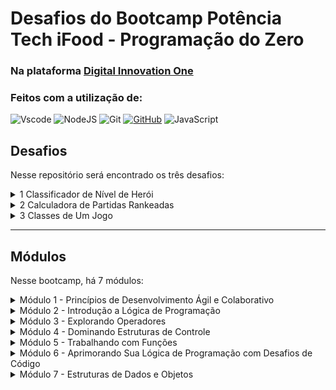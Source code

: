 # Desafios do Bootcamp Potência Tech iFood - Programação do Zero
### Na plataforma [Digital Innovation One](https://www.dio.me/) 
### Feitos com a utilização de:
![Vscode](https://img.shields.io/badge/Vscode-007ACC?style=for-the-badge&logo=visual-studio-code&logoColor=white)
![NodeJS](https://img.shields.io/badge/node.js-6DA55F?style=for-the-badge&logo=node.js&logoColor=white)
![Git](https://img.shields.io/badge/GIT-E44C30?style=for-the-badge&logo=git&logoColor=white)
[![GitHub](https://img.shields.io/badge/GitHub-100000?style=for-the-badge&logo=github&logoColor=white)](https://github.com/julunaedu)
![JavaScript](https://img.shields.io/badge/JavaScript-F7DF1E?style=for-the-badge&logo=javascript&logoColor=black)

## Desafios
Nesse repositório será encontrado os três desafios:  
<details>
  <summary> 1 Classificador de Nível de Herói </summary>
  
#### Desafio do Módulo 4 - Dominando Estruturas de Controle 
Pasta: []()  
Desafio: []()  
Solução: []()  

</details>

<details>
  <summary> 2 Calculadora de Partidas Rankeadas </summary>

  #### Desafio do Módulo 5 - Trabalhando com Funções  
  Pasta: []()  
  Desafio: []()  
  Solução 1: []()  
  Solução 2: []()  

</details>

<details>
  <summary> 3 Classes de Um Jogo </summary>

  #### Desafio do Módulo 7 - Estruturas de Dados e Objetos 
  Pasta: []()  
  Desafio: []()  
  Solução: []()  

</details>

<!--
[Arquivo que utiliza a estrutura condicional if...else if...else](desafio-calcPartRank-IfElseIf.js)  
[Arquivo que utiliza a estrutura de decisão switch case](desafio-calcPartRank-SwitchCase.js)
-->

---------------------------------------------------------------------------

## Módulos
Nesse bootcamp, há 7 módulos:  
<details>
  <summary> Módulo 1 - Princípios de Desenvolvimento Ágil e Colaborativo </summary>
  
  1. Curso - Bootcamps DIO: Educação Gratuita e Empregabilidade Juntas
  2. Curso - Trabalhando em Equipes Ágeis
  3. Curso - Versionamento de Código com Git e Github
  4. Curso - Desafios de Projetos: Crie um Portfolio Vencedor
  5. Desafio - Contribuindo em um Projeto Open Source no GitHub

</details>

<details>
  <summary> Módulo 2 - Introdução a Lógica de Programação </summary>

  1. Curso - Introdução aos Conceitos Básicos em Lógica de Programação
  2. Curso - Entendendo Algoritmos e Fluxogramas
  3. Curso - Estrutura de um Software e Seu Ambiente de Desenvolvimento
  4. Curso - Trabalhando com Variáveis
  5. Curso - Criando e Manipulando Vetores e Matrizes
  6. Curso - Parabéns Por Dominar os Conceitos Básicos 

</details>

<details>
  <summary> Módulo 3 - Explorando Operadores </summary>

  1. Curso - Introdução ao Mundo de Operadores De Programação
  2. Curso - Entendendo Operadores e Expressões
  3. Curso - Trabalhando Com Operadores Aritméticos
  4. Curso - Trabalhando Com Operadores de Comparação
  5. Curso - Trabalhando Com Operadores Lógicos
  6. Curso - Parabéns Por Dominar Os Operadores

</details>

<details>
  <summary> Módulo 4 - Dominando Estruturas de Controle </summary>

  1. Curso - Introdução as Estruturas de Controle
  2. Curso - Trabalhando Com Estruturas Condicionais (if, else if, else)
  3. Curso - Trabalhando Com Estruturas de Decisão (Estrutura Switch Case)
  4. Curso - Trabalhando Com Estruturas de Repetição (for, while, do-while)
  5. Desafio - Classificador de Nível de Herói
  6. Curso - Parabéns Por Dominar as Estruturas de Controle

</details>

<details>
  <summary> Módulo 5 - Trabalhando com Funções </summary>

  1. Curso - Introdução ao Mundo de Funções
  2. Curso - O Que São Funções e Como Criar
  3. Curso - Funções com Parâmetros
  4. Curso - Funções com Retorno
  5. Desafio - Calculadora de Partidas Rankeadas
  6. Curso - Parabéns Por Dominar Funções

</details>

<details>
  <summary> Módulo 6 - Aprimorando Sua Lógica de Programação com Desafios de Código </summary>

  1. Curso - Desafios de Código: Aperfeiçoe Sua Lógica e Pensamento Computacional
  2. Desafio - Manipulando Variáveis com JavaScript
  3. Desafio - Dominando Operadores com JavaScript
  4. Desafio - Explorando Condicionais com JavaScript
  5. Desafio - Praticando Laços de Repetição com JavaScript
  6. Desafio - Dominando Funções com JavaScript

</details>

<details>
  <summary> Módulo 7 - Estruturas de Dados e Objetos </summary>

  1. Curso - Introdução Ao Mundo Dos Objetos
  2. Curso - Estrutura de Dados JSON
  3. Curso - O Que São Classes e Objetos
  4. Desafio - Escrevendo as Classes de Um Jogo
  5. Curso - Parabéns Por Dominar as Estruturas de Dados
  6. Curso - Avalie o Bootcamp Potência Tech iFood

</details>
